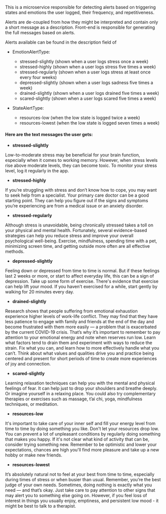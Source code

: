This is a microservice responsible for detecting alerts based on triggering 
states and emotions the user logged, their frequency, and repetitiveness.

Alerts are de-coupled from how they might be interpreted and contain only 
a short message as a description. Front-end is responsible for generating 
the full messages based on alerts.

Alerts available can be found in the description field of 
- EmotionAlertType:
  - stressed-slightly (shown when a user logs stress once a week)
  - stressed-highly (shown when a user logs stress five times a week)
  - stressed-regularly (shown when a user logs stress at least once every four weeks)
  - depressed-slightly (shown when a user logs sadness five times a week)
  - drained-slightly (shown when a user logs drained five times a week)
  - scared-slightly (shown when a user logs scared five times a week)

- StateAlertType: 
  - resources-low (when the low state is logged twice a week)
  - resources-lowest (when the low state is logged seven times a week)
      
#### Here are the text messages the user gets:

- **stressed-slightly**

Low-to-moderate stress may be beneficial for your brain function, especially when it comes to working memory. However, when stress levels rise above moderate levels, they can become toxic. To monitor your stress level, log it regularly in the app.
- **stressed-highly**

If you’re struggling with stress and don’t know how to cope, you may want to seek help from a specialist. Your primary care doctor can be a good starting point. They can help you figure out if the signs and symptoms you’re experiencing are from a medical issue or an anxiety disorder.
- **stressed-regularly**

Although stress is unavoidable, being chronically stressed takes a toll on your physical and mental health. Fortunately, several evidence-based strategies can help you reduce stress and improve your overall psychological well-being. Exercise, mindfulness, spending time with a pet, minimizing screen time, and getting outside more often are all effective methods.
- **depressed-slightly**

Feeling down or depressed from time to time is normal. But if these feelings last 2 weeks or more, or start to affect everyday life, this can be a sign of depression. Take up some form of exercise. There's evidence that exercise can help lift your mood. If you haven't exercised for a while, start gently by walking for 20 minutes every day.
- **drained-slightly**

Research shows that people suffering from emotional exhaustion experience higher levels of work-life conflict. They may find that they have less patience to engage with family and friends at the end of the day and become frustrated with them more easily — a problem that is exacerbated by the current COVID-19 crisis. That’s why it’s important to remember to pay attention to your emotional energy and note when reserves run low. Learn what factors tend to drain them and experiment with ways to reduce the strain. Fix what you can, and learn how to more effectively handle what you can’t. Think about what values and qualities drive you and practice being centered and present for short periods of time to create more experiences of joy and connection.
- **scared-slightly**

Learning relaxation techniques can help you with the mental and physical feelings of fear. It can help just to drop your shoulders and breathe deeply. Or imagine yourself in a relaxing place. You could also try complementary therapies or exercises such as massage, t’ai chi, yoga, mindfulness techniques, or meditation.
- **resources-low**

It's important to take care of your inner self and fill your energy level from time to time by doing something you like. Don't let your resources drop low. You can prevent a lot of unpleasant conditions by regularly doing something that makes you happy. If it's not clear what kind of activity that can be, consider trying something new. Remember to be optimistic and lower your expectations, chances are high you'll find more pleasure and take up a new hobby or make new friends.

- **resources-lowest**

It’s absolutely natural not to feel at your best from time to time, especially during times of stress or when busier than usual. Remember, you’re the best judge of your own needs. Sometimes, doing nothing is exactly what you need — and that’s okay. Just take care to pay attention to other signs that may alert you to something else going on. However, if you feel loss of interest in things you usually enjoy, emptiness, and persistent low mood - it might be best to talk to a therapist.
